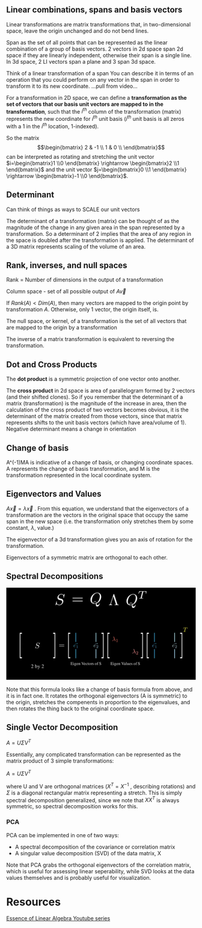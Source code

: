 ## Linear combinations, spans and basis vectors
Linear transformations are matrix transformations that, in two-dimensional space, leave the origin unchanged and do not bend lines.

Span as the set of all points that can be represented as the linear combination of a group of basis vectors.  2 vectors in 2d space span 2d space if they are linearly independent, otherwise their span is a single line.  In 3d space, 2 LI vectors span a plane and 3 span 3d space.

Think of a linear transformation of a span  You can describe it in terms of an operation that you could perform on any vector in the span in order to transform it to its new coordinate.  ...pull from video...

For a transformation in 2D space, we can define a **transformation as the set of vectors that our basis unit vectors are mapped to in the transformation**, such that the $i^{th}$ column of the transformation (matrix) represents the new coordinate for $i^{th}$ unit basis ($i^{th}$ unit basis is all zeros with a 1 in the $i^{th}$ location, 1-indexed).

So the matrix
$$\begin{bmatrix}
    2  & -1 \\
    1  & 0 \\
\end{bmatrix}$$
can be interpreted as rotating and stretching the unit vector $i=\begin{bmatrix}1 \\0 \end{bmatrix} \rightarrow \begin{bmatrix}2 \\1 \end{bmatrix}$ and the unit vector $j=\begin{bmatrix}0 \\1 \end{bmatrix} \rightarrow \begin{bmatrix}-1 \\0 \end{bmatrix}$.

## Determinant
Can think of things as ways to SCALE our unit vectors

The determinant of a  transformation (matrix) can be thought of as the magnitude of the change in any given area in the span represented by a transformation.  So a determinant of 2 implies that the area of any region in the space is doubled after the transformation is applied.  The determinant of a 3D matrix represents scaling of the volume of an area.

## Rank, inverses, and null spaces
Rank = Number of dimensions in the output of a transformation

Column space - set of all possible output of $A\vec{v}$

If $Rank(A) < Dim(A)$, then many vectors are mapped to the origin point by transformation $A$.  Otherwise, only 1 vector, the origin itself, is.

The null space, or kernel, of a transformation is the set of all vectors that are mapped to the origin by a transformation

The inverse of a matrix transformation is equivalent to reversing the transformation.

## Dot and Cross Products
The **dot product** is a symmetric projection of one vector onto another.

The **cross product** in 2d space is area of parallelogram formed by 2 vectors (and their shifted clones).  So if you remember that the determinant of a matrix (transformation) is the magnitude of the increase in area, then the calculation of the cross product of two vectors becomes obvious, it is the determinant of the matrix created from those vectors, since that matrix represents shifts to the unit basis vectors (which have area/volume of 1).  Negative determinant means a change in orientation

## Change of basis
A^(-1)MA is indicative of a change of basis, or changing coordinate spaces.  A represents the change of basis transformation, and M is the transformation represented in the local coordinate system.

## Eigenvectors and Values
$A\vec{x}=\lambda\vec{x}$ .  From this equation, we understand that the eigenvectors of a transformation are the vectors in the original space that occupy the same span in the new space (i.e. the transformation only stretches them by some constant, $\lambda$, value.)

The eigenvector of a 3d transformation gives you an axis of rotation for the transformation.

Eigenvectors of a symmetric matrix are orthogonal to each other.

## Spectral Decompositions
![Spectral Decomp](resources/spectral_decomp.png)

Note that this formula looks like a change of basis formula from above, and it is in fact one.  It rotates the orthogonal eigenvectors (A is symmetric) to the origin, stretches the compenents in proportion to the eigenvalues, and then rotates the thing back to the original coordinate space.

## Single Vector Decomposition
$A=U \Sigma V^T$

Essentially, any complicated transformation can be represented as the matrix product of 3 simple transformations:

$A=U \Sigma V^T$

where U and V are orthogonal matrices ($X^T = X^{-1}$ , describing rotations) and $\Sigma$ is a diagonal rectangular matrix representing a stretch.  This is simply spectral decomposition generalized, since we note that $XX^T$ is always symmetric, so spectral decomposition works for this.

### PCA
PCA can be implemented in one of two ways:

- A spectral decomposition of the covariance or correlation matrix
- A singular value decomposition (SVD) of the data matrix, X

Note that PCA grabs the orthogonal eigenvectors of the correlation matrix, which is useful for assessing linear seperability, while SVD looks at the data values themselves and is probably useful for visualization.

# Resources
[Essence of Linear Algebra Youtube series](https://youtu.be/fNk_zzaMoSs?si=MhvkfNweyoKm6NHe)